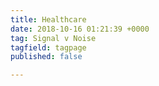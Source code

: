 ```yaml
---
title: Healthcare
date: 2018-10-16 01:21:39 +0000
tag: Signal v Noise
tagfield: tagpage
published: false

---
```

